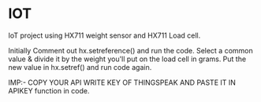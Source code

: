 # IOT
IoT project using HX711 weight sensor and HX711 Load cell.

Initially Comment out hx.setreference() and run the code. Select a common value & divide it by the weight you'll put on the load cell in grams. Put the new value in hx.setref() and run code again. 

IMP:- COPY YOUR API WRITE KEY OF THINGSPEAK AND PASTE IT IN APIKEY function in code.     
